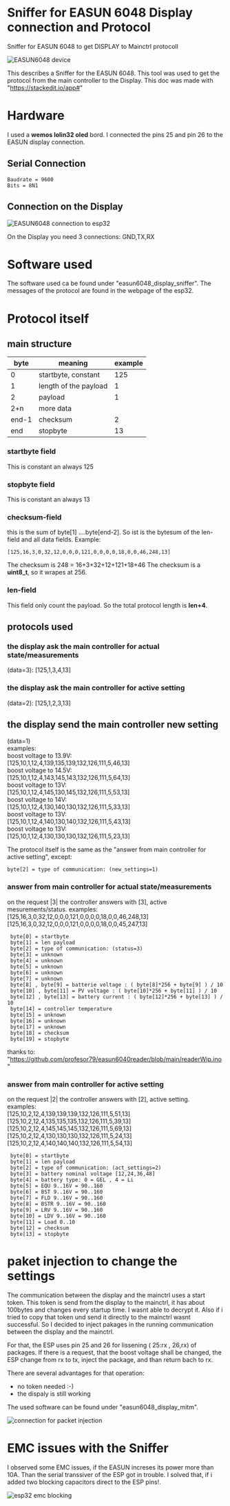 
# Sniffer for EASUN 6048 Display connection and Protocol
Sniffer for EASUN 6048 to get DISPLAY to Mainctrl protocoll

![EASUN6048 device](./IMG_20250204_103205.jpg )

This describes a Sniffer for the EASUN 6048. This tool was used to get the protocol from the main controller to the Display.
This doc was made with "https://stackedit.io/app#"

# Hardware

I used a **wemos lolin32 oled** bord. I connected the pins 25 and pin 26 to the EASUN display connection.


## Serial Connection
```
Baudrate = 9600
Bits = 8N1
```

## Connection on the Display
![EASUN6048 connection to esp32](./IMG_20250204_103514.jpg )

On the Display you need 3 connections: GND,TX,RX

# Software used
The software used ca be found under "easun6048_display_sniffer". The messages of the protocol are found in the webpage of the esp32.

# Protocol itself

## main structure
| byte | meaning  | example |
|--|--|--|
|0| startbyte, constant | 125 | 
|1| length of the payload| 1 |
|2| payload | 1 |
|2+n| more data| |
|end-1| checksum | 2 |
| end | stopbyte | 13 |

### startbyte field
This is constant an always 125

### stopbyte field
This is constant an always 13

### checksum-field
this is the sum of byte[1] ....byte[end-2]. So ist is the bytesum of the len-field and all data fields. Example:
```
[125,16,3,0,32,12,0,0,0,121,0,0,0,0,18,0,0,46,248,13]
```
The checksum is 248 = 16+3+32+12+121+18+46
The checksum is a **uint8_t**, so it wrapes at 256. 

### len-field
This field only count the payload. So the total protocol length is **len+4**.

## protocols used

### the display ask the  main controller for actual state/measurements
(data=3): [125,1,3,4,13]

### the display ask the  main controller for active setting
(data=2): [125,1,2,3,13]

## the display send the main controller new setting
(data=1)  
examples:  
boost voltage to 13.9V:  
[125,10,1,12,4,139,135,139,132,126,111,5,46,13]  
boost voltage to 14.5V:  
[125,10,1,12,4,143,145,143,132,126,111,5,64,13]  
boost voltage to 13V:  
[125,10,1,12,4,145,130,145,132,126,111,5,53,13]  
boost voltage to 14V:  
[125,10,1,12,4,130,140,130,132,126,111,5,33,13]  
boost voltage to 13V:  
[125,10,1,12,4,140,130,140,132,126,111,5,43,13]  
boost voltage to 13V:  
[125,10,1,12,4,130,130,130,132,126,111,5,23,13]  

The protocol itself is the same as the "answer from main controller for active setting", except:
```
byte[2] = type of communication: (new_settings=1) 
```

### answer from main controller for actual state/measurements
on the request |3| the controller answers with [3], active mesurements/status.
examples:  
[125,16,3,0,32,12,0,0,0,121,0,0,0,0,18,0,0,46,248,13]  
[125,16,3,0,32,12,0,0,0,121,0,0,0,0,18,0,0,45,247,13]  
```
 byte[0] = startbyte  
 byte[1] = len payload  
 byte[2] = type of communication: (status=3)  
 byte[3] = unknown  
 byte[4] = unknown  
 byte[5] = unknown  
 byte[6] = unknown  
 byte[7] = unknown  
 byte[8] , byte[9] = batterie voltage : ( byte[8]*256 + byte[9] ) / 10  
 byte[10] , byte[11] = PV voltage : ( byte[10]*256 + byte[11] ) / 10  
 byte[12] , byte[13] = battery current : ( byte[12]*256 + byte[13] ) / 10  
 byte[14] = controller temperature  
 byte[15] = unknown  
 byte[16] = unknown  
 byte[17] = unknown  
 byte[18] = checksum  
 byte[19] = stopbyte  
```
thanks to: "https://github.com/profesor79/easun6040reader/blob/main/readerWip.ino"  

### answer from main controller for active setting
on the request |2| the controller answers with [2], active setting.  
examples:  
[125,10,2,12,4,139,139,139,132,126,111,5,51,13]  
[125,10,2,12,4,135,135,135,132,126,111,5,39,13]  
[125,10,2,12,4,145,145,145,132,126,111,5,69,13]  
[125,10,2,12,4,130,130,130,132,126,111,5,24,13]  
[125,10,2,12,4,140,140,140,132,126,111,5,54,13]  

```
 byte[0] = startbyte
 byte[1] = len payload
 byte[2] = type of communication: (act_settings=2) 
 byte[3] = battery nominal voltage [12,24,36,48]
 byte[4] = battery type: 0 = GEL , 4 = Li
 byte[5] = EQU 9..16V = 90..160
 byte[6] = BST 9..16V = 90..160
 byte[7] = FLD 9..16V = 90..160
 byte[8] = BSTR 9..16V = 90..160
 byte[9] = LRV 9..16V = 90..160
 byte[10] = LDV 9..16V = 90..160
 byte[11] = Load 0..10
 byte[12] = checksum
 byte[13] = stopbyte
```

# paket injection to change the settings
The communication between the display and the mainctrl uses a start token. This token is send from the display to the mainctrl, it has about 100bytes and changes every startup time. I wasnt able to decrypt it. Also if i tried to copy that token und send it directly to the mainctrl wasnt successful. 
So I decided to inject pakages in the running communication between the display and the mainctrl.

For that, the ESP uses pin 25 and 26 for lissening ( 25:rx , 26,rx) of packages. If there is a request, that the boost voltage shall be changed, the ESP change from rx to tx, inject the package, and than return bach to rx.

There are several advantages for that operation:
- no token needed :-)
- the dispaly is still working

The used software can be found under "easun6048_display_mitm".

![connection for packet injection](./Schematic_EASUN6048_ESP32.png )

# EMC issues with the Sniffer
I observed some EMC issues, if the EASUN increses its power more than 10A. Than the serial transsiver of the ESP got in trouble. I solved that, if i added two blocking capacitors direct to the ESP pins!.

![esp32 emc blocking](./esp32_emc_blocking.jpg)
